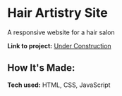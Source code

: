 # Hair Artistry Site
A responsive website for a hair salon

**Link to project:** <a href=#>Under Construction</a>


## How It's Made:

**Tech used:** HTML, CSS, JavaScript
